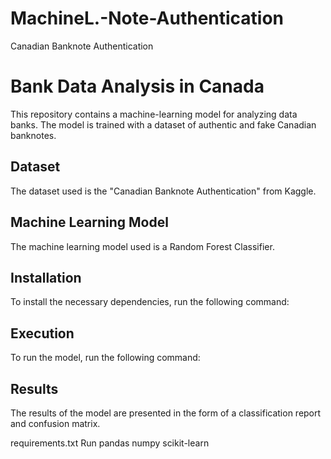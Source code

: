 # MachineL.-Note-Authentication
Canadian Banknote Authentication
# Bank Data Analysis in Canada

This repository contains a machine-learning model for analyzing data banks. The model is trained with a dataset of authentic and fake Canadian banknotes.

## Dataset

The dataset used is the "Canadian Banknote Authentication" from Kaggle.

## Machine Learning Model

The machine learning model used is a Random Forest Classifier.

## Installation

To install the necessary dependencies, run the following command:

## Execution

To run the model, run the following command:

## Results

The results of the model are presented in the form of a classification report and confusion matrix.

requirements.txt
Run
pandas
numpy
scikit-learn












